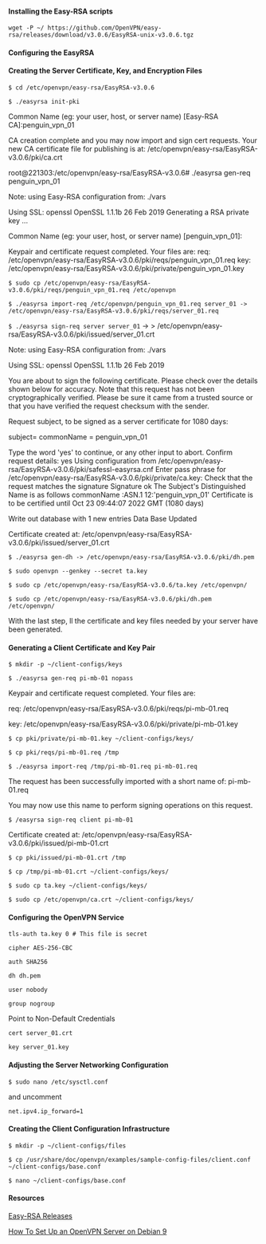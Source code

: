 #### Installing the Easy-RSA scripts

``wget -P ~/ https://github.com/OpenVPN/easy-rsa/releases/download/v3.0.6/EasyRSA-unix-v3.0.6.tgz``

#### Configuring the EasyRSA

#### Creating the Server Certificate, Key, and Encryption Files

``$ cd /etc/openvpn/easy-rsa/EasyRSA-v3.0.6``

``$ ./easyrsa init-pki``



Common Name (eg: your user, host, or server name) [Easy-RSA CA]:penguin_vpn_01

CA creation complete and you may now import and sign cert requests.
Your new CA certificate file for publishing is at:
/etc/openvpn/easy-rsa/EasyRSA-v3.0.6/pki/ca.crt

root@221303:/etc/openvpn/easy-rsa/EasyRSA-v3.0.6# ./easyrsa gen-req penguin_vpn_01

Note: using Easy-RSA configuration from: ./vars

Using SSL: openssl OpenSSL 1.1.1b  26 Feb 2019
Generating a RSA private key ...

Common Name (eg: your user, host, or server name) [penguin_vpn_01]:

Keypair and certificate request completed. Your files are:
req: /etc/openvpn/easy-rsa/EasyRSA-v3.0.6/pki/reqs/penguin_vpn_01.req
key: /etc/openvpn/easy-rsa/EasyRSA-v3.0.6/pki/private/penguin_vpn_01.key


``$ sudo cp /etc/openvpn/easy-rsa/EasyRSA-v3.0.6/pki/reqs/penguin_vpn_01.req /etc/openvpn``


``$ ./easyrsa import-req /etc/openvpn/penguin_vpn_01.req server_01 -> /etc/openvpn/easy-rsa/EasyRSA-v3.0.6/pki/reqs/server_01.req``


``$ ./easyrsa sign-req server server_01`` -> > /etc/openvpn/easy-rsa/EasyRSA-v3.0.6/pki/issued/server_01.crt

Note: using Easy-RSA configuration from: ./vars

Using SSL: openssl OpenSSL 1.1.1b  26 Feb 2019


You are about to sign the following certificate.
Please check over the details shown below for accuracy. Note that this request
has not been cryptographically verified. Please be sure it came from a trusted
source or that you have verified the request checksum with the sender.

Request subject, to be signed as a server certificate for 1080 days:

subject=
    commonName                = penguin_vpn_01


Type the word 'yes' to continue, or any other input to abort.
  Confirm request details: yes
Using configuration from /etc/openvpn/easy-rsa/EasyRSA-v3.0.6/pki/safessl-easyrsa.cnf
Enter pass phrase for /etc/openvpn/easy-rsa/EasyRSA-v3.0.6/pki/private/ca.key:
Check that the request matches the signature
Signature ok
The Subject's Distinguished Name is as follows
commonName            :ASN.1 12:'penguin_vpn_01'
Certificate is to be certified until Oct 23 09:44:07 2022 GMT (1080 days)

Write out database with 1 new entries
Data Base Updated

Certificate created at: /etc/openvpn/easy-rsa/EasyRSA-v3.0.6/pki/issued/server_01.crt


``$ ./easyrsa gen-dh -> /etc/openvpn/easy-rsa/EasyRSA-v3.0.6/pki/dh.pem``


``$ sudo openvpn --genkey --secret ta.key``


``$ sudo cp /etc/openvpn/easy-rsa/EasyRSA-v3.0.6/ta.key /etc/openvpn/``

``$ sudo cp /etc/openvpn/easy-rsa/EasyRSA-v3.0.6/pki/dh.pem /etc/openvpn/``


With the last step, ll the certificate and key files needed by your server have been generated.



#### Generating a Client Certificate and Key Pair

``$ mkdir -p ~/client-configs/keys``

``$ ./easyrsa gen-req pi-mb-01 nopass``

Keypair and certificate request completed. Your files are:

req: /etc/openvpn/easy-rsa/EasyRSA-v3.0.6/pki/reqs/pi-mb-01.req

key: /etc/openvpn/easy-rsa/EasyRSA-v3.0.6/pki/private/pi-mb-01.key

``$ cp pki/private/pi-mb-01.key ~/client-configs/keys/``

``$ cp pki/reqs/pi-mb-01.req /tmp``

``$ ./easyrsa import-req /tmp/pi-mb-01.req pi-mb-01.req``

The request has been successfully imported with a short name of: pi-mb-01.req

You may now use this name to perform signing operations on this request.

``$ /easyrsa sign-req client pi-mb-01``

Certificate created at: /etc/openvpn/easy-rsa/EasyRSA-v3.0.6/pki/issued/pi-mb-01.crt

``$ cp pki/issued/pi-mb-01.crt /tmp``

``$ cp /tmp/pi-mb-01.crt ~/client-configs/keys/``

``$ sudo cp ta.key ~/client-configs/keys/``

``$ sudo cp /etc/openvpn/ca.crt ~/client-configs/keys/``

#### Configuring the OpenVPN Service

``tls-auth ta.key 0 # This file is secret``

``cipher AES-256-CBC``

``auth SHA256``

``dh dh.pem``

``user nobody``

``group nogroup``

Point to Non-Default Credentials

``cert server_01.crt``

``key server_01.key``

#### Adjusting the Server Networking Configuration

``$ sudo nano /etc/sysctl.conf``

and uncomment

``net.ipv4.ip_forward=1``

#### Creating the Client Configuration Infrastructure

``$ mkdir -p ~/client-configs/files``

``$ cp /usr/share/doc/openvpn/examples/sample-config-files/client.conf ~/client-configs/base.conf``

``$ nano ~/client-configs/base.conf``

#### Resources

[Easy-RSA Releases](https://github.com/OpenVPN/easy-rsa/releases)

[How To Set Up an OpenVPN Server on Debian 9](https://www.digitalocean.com/community/tutorials/how-to-set-up-an-openvpn-server-on-debian-9)
